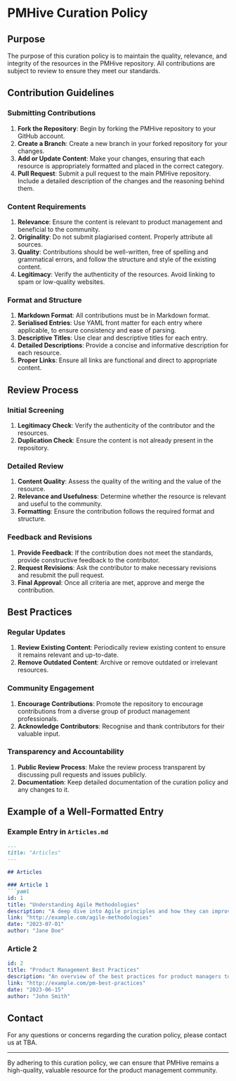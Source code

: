 # PMHive Curation Policy

## Purpose
The purpose of this curation policy is to maintain the quality, relevance, and integrity of the resources in the PMHive repository. All contributions are subject to review to ensure they meet our standards.

## Contribution Guidelines

### Submitting Contributions
1. **Fork the Repository**: Begin by forking the PMHive repository to your GitHub account.
2. **Create a Branch**: Create a new branch in your forked repository for your changes.
3. **Add or Update Content**: Make your changes, ensuring that each resource is appropriately formatted and placed in the correct category.
4. **Pull Request**: Submit a pull request to the main PMHive repository. Include a detailed description of the changes and the reasoning behind them.

### Content Requirements
1. **Relevance**: Ensure the content is relevant to product management and beneficial to the community.
2. **Originality**: Do not submit plagiarised content. Properly attribute all sources.
3. **Quality**: Contributions should be well-written, free of spelling and grammatical errors, and follow the structure and style of the existing content.
4. **Legitimacy**: Verify the authenticity of the resources. Avoid linking to spam or low-quality websites.

### Format and Structure
1. **Markdown Format**: All contributions must be in Markdown format.
2. **Serialised Entries**: Use YAML front matter for each entry where applicable, to ensure consistency and ease of parsing.
3. **Descriptive Titles**: Use clear and descriptive titles for each entry.
4. **Detailed Descriptions**: Provide a concise and informative description for each resource.
5. **Proper Links**: Ensure all links are functional and direct to appropriate content.

## Review Process

### Initial Screening
1. **Legitimacy Check**: Verify the authenticity of the contributor and the resources.
2. **Duplication Check**: Ensure the content is not already present in the repository.

### Detailed Review
1. **Content Quality**: Assess the quality of the writing and the value of the resource.
2. **Relevance and Usefulness**: Determine whether the resource is relevant and useful to the community.
3. **Formatting**: Ensure the contribution follows the required format and structure.

### Feedback and Revisions
1. **Provide Feedback**: If the contribution does not meet the standards, provide constructive feedback to the contributor.
2. **Request Revisions**: Ask the contributor to make necessary revisions and resubmit the pull request.
3. **Final Approval**: Once all criteria are met, approve and merge the contribution.

## Best Practices

### Regular Updates
1. **Review Existing Content**: Periodically review existing content to ensure it remains relevant and up-to-date.
2. **Remove Outdated Content**: Archive or remove outdated or irrelevant resources.

### Community Engagement
1. **Encourage Contributions**: Promote the repository to encourage contributions from a diverse group of product management professionals.
2. **Acknowledge Contributors**: Recognise and thank contributors for their valuable input.

### Transparency and Accountability
1. **Public Review Process**: Make the review process transparent by discussing pull requests and issues publicly.
2. **Documentation**: Keep detailed documentation of the curation policy and any changes to it.

## Example of a Well-Formatted Entry

### Example Entry in `Articles.md`
```markdown
---
title: "Articles"
---

## Articles

### Article 1
```yaml
id: 1
title: "Understanding Agile Methodologies"
description: "A deep dive into Agile principles and how they can improve your product development process."
link: "http://example.com/agile-methodologies"
date: "2023-07-01"
author: "Jane Doe"
```

### Article 2
```yaml
id: 2
title: "Product Management Best Practices"
description: "An overview of the best practices for product managers to excel in their roles."
link: "http://example.com/pm-best-practices"
date: "2023-06-15"
author: "John Smith"
```

## Contact
For any questions or concerns regarding the curation policy, please contact us at TBA.

---

By adhering to this curation policy, we can ensure that PMHive remains a high-quality, valuable resource for the product management community.